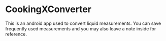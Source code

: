 # CookingXConverter
This is an android app used to convert liquid measurements. You can save frequently used measurements and you may also leave a note inside for reference. 

